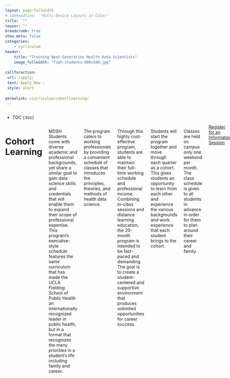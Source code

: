 ```yaml
---
layout: page-fullwidth
# subheadline:  "Multi-Device Layouts in Color"
title:  ""
teaser: ""
breadcrumb: true
show_meta: false
categories:
    - curriculum
header:
    title: "Training Next-Generation Health Data Scientists"
    image_fullwidth: "fsph-students-900x500.jpg"
    
callforaction:
 url: /apply/
 text: Apply Now ›
 style: alert

permalink: /curriculum/cohortlearning/
---
```


<div class="row">
<div class="medium-4 medium-push-8 columns" markdown="1">
<div class="panel radius" markdown="1">

*  TOC
{:toc}
</div>
</div><!-- /.medium-4.columns -->

<div class="medium-8 medium-pull-4 columns" markdown="1">

# Cohort Learning

MDSH Students come with diverse academic and professional backgrounds, yet share a similar goal to gain data science skills and credentials that will enable them to expand their scope of professional expertise. This program’s executive-style schedule features the same curriculum that has made the UCLA Fielding School of Public Health an internationally recognized leader in public health, but in a format that recognizes the many priorities in a student’s life including family and career. 

The program caters to working professionals by providing a convenient schedule of classes that introduces the principles, theories, and methods of health data science.

Through this highly cost-effective program, students are able to maintain their full-time working schedule and professional income. Combining in-class sessions and distance learning education, the 20-month program is intended to be fast-paced and demanding. The goal is to create a student-centered and supportive environment that produces unlimited opportunities for career success.

Students will start the program together and move through each quarter as a cohort. This gives students an opportunity to learn from each other and experience the various backgrounds and work experience that each student brings to the cohort. 

Classes are held on campus only one weekend per month. The class schedule is given to all students in advance in order for them to plan around their career and family. 

<div class="row t60 b60">
        <div class="small-12 text-center columns">
            <a class="button large radius info" href="https://ucla.zoom.us/meeting/register/tJIuc-mtqj0qG91cHwVA2wEnn3WDwxVEio-p">Register for an Information Session</a>
        </div><!-- /.small-12.columns -->
</div><!-- /.row -->


# Class Schedule

The MDSH program caters to working professionals by providing a convenient schedule of classes. Through this highly cost-effective program, students are able to maintain their full-time working schedule and professional income. Combining in-class sessions and distance learning education, the 20-month program is intended to be fast-paced and demanding. The goal is to create a student-centered and supportive environment that produces unlimited opportunities for career success.

## Two-Year Program Schedule

MDSH students typically take 2 courses per quarter and complete the program in 6 academic quarters (20 months).

| Year | Fall Quarter               | Winter Quarter                    | Spring Quarter                    |
|------|----------------------------|-----------------------------------|-----------------------------------|
| 1    | BIOSTAT 203A Data Management and Statistical Computing <br> <br> BIOSTAT 201A Introduction to Biostatistics | BIOSTAT 203B Data Science in R <br> <br>  BIOSTAT 212A Statistical Learning   | BIOSTAT 203C Data Science in Python <br> <br> BIOSTAT 212B Statistical Learning |
| 2    | PUBHLT C201 Public Health <br> <br> Elective 1 | Elective 2 <br> <br> Elective 3  | Elective 4 <br> <br> BIOSTAT 401 Capstone |


## Quarter Schedule 

In each academic quarter with two courses, MDSH students take in-person classes on UCLA campus for three weekends and two online, synchronous sessions per week for seven weeks.

<!--

| <br> <br> <br>Week | Tuesday <br> (online) <br> <br> Evening <br> 5-7:30pm| Thursday <br> (online) <br> <br> Evening <br> 5-7:30pm| Saturday <br> (in-person) <br> <br> Morning <br> 8:30-11:50am|  <br> <br> <br> Afternoon <br> 1-4:20pm| Sunday <br> (in-person) <br> <br> Morning <br> 8:30-11:50am | <br>  <br> <br> Afternoon <br> 1-4:20pm |
|------|--------------------|--------------------|--------------------:|----------------------|--------------------:|----------------------|
| 1    |                    |                    | Course 1            | Course 2             | Course 1            | Course 2             |
| 2    |                    | Course 2           |                     |                      |                     |                      |
| 3    | Course 1           | Course 2           |                     |                      |                     |                      |
| 4    | Course 1           | Course 2           |                     |                      |                     |                      |
| 5    | Course 1           |                    | Course 1            | Course 2             | Course 1            | Course 2             |
| 6    |                    | Course 2           |                     |                      |                     |                      |
| 7    | Course 1           | Course 2           |                     |                      |                     |                      |
| 8    | Course 1           | Course 2           |                     |                      |                     |                      |
| 9    | Course 1           |                    | Course 1            | Course 2             | Course 1            | Course 2             |
| 10   |                    | Course 2           |                     |                      |                     |                      |
| 11   | Course 1           |                    |                     |                      |                     |                      |

-->

<!-- Just use a static image instead (1000px just to make sure it takes up whole center portion of screen) -->
<img src="/images/class_schedule_img2.png" align="left" width="1000px" style="margin:0px 10px 0px 0px"/>

</div><!-- /.medium-8.columns -->
</div><!-- /.row -->

